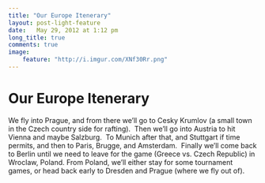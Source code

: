 ```yaml
---
title: "Our Europe Itenerary"
layout: post-light-feature
date:   May 29, 2012 at 1:12 pm
long_title: true
comments: true
image:
    feature: "http://i.imgur.com/XNf30Rr.png"
---
```

# Our Europe Itenerary

We fly into Prague, and from there we’ll go to Cesky Krumlov (a small town in
the Czech country side for rafting).  Then we’ll go into Austria to hit Vienna
and maybe Salzburg.  To Munich after that, and Stuttgart if time permits, and
then to Paris, Brugge, and Amsterdam.  Finally we’ll come back to Berlin until
we need to leave for the game (Greece vs. Czech Republic) in Wroclaw, Poland.
From Poland, we’ll either stay for some tournament games, or head back early to
Dresden and Prague (where we fly out of).
